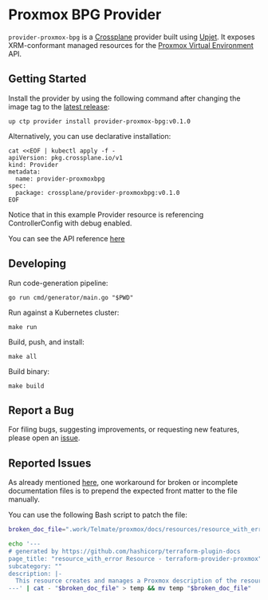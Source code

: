 # Proxmox BPG Provider

`provider-proxmox-bpg` is a [Crossplane](https://crossplane.io/) provider built using
[Upjet](https://github.com/crossplane/upjet). It exposes XRM-conformant managed
resources for the [Proxmox Virtual Environment](https://www.proxmox.com/) API.
## Getting Started

Install the provider by using the following command after changing the image tag
to the [latest release](https://marketplace.upbound.io/providers/upbound/provider-proxmox-bpg):
```
up ctp provider install provider-proxmox-bpg:v0.1.0
```

Alternatively, you can use declarative installation:
```
cat <<EOF | kubectl apply -f -
apiVersion: pkg.crossplane.io/v1
kind: Provider
metadata:
  name: provider-proxmoxbpg
spec:
  package: crossplane/provider-proxmoxbpg:v0.1.0
EOF
```

Notice that in this example Provider resource is referencing ControllerConfig with debug enabled.

You can see the API reference [here](https://doc.crds.dev/github.com/valkiriaaquatica/provider-proxmox-bpg)

## Developing

Run code-generation pipeline:
```console
go run cmd/generator/main.go "$PWD"
```

Run against a Kubernetes cluster:

```console
make run
```

Build, push, and install:

```console
make all
```

Build binary:

```console
make build
```

## Report a Bug

For filing bugs, suggesting improvements, or requesting new features, please
open an [issue](https://github.com/valkiriaaquatica/provider-proxmox-bpg/issues).


## Reported Issues

As already mentioned [here](https://github.com/crossplane-contrib/provider-confluent/blob/main/README.md), one workaround for broken or incomplete documentation files is to prepend the expected front matter to the file manually.

You can use the following Bash script to patch the file:

```bash
broken_doc_file=".work/Telmate/proxmox/docs/resources/resource_with_error.md"

echo '--- 
# generated by https://github.com/hashicorp/terraform-plugin-docs
page_title: "resource_with_error Resource - terraform-provider-proxmox"
subcategory: ""
description: |-
  This resource creates and manages a Proxmox description of the resource.
---' | cat - "$broken_doc_file" > temp && mv temp "$broken_doc_file"